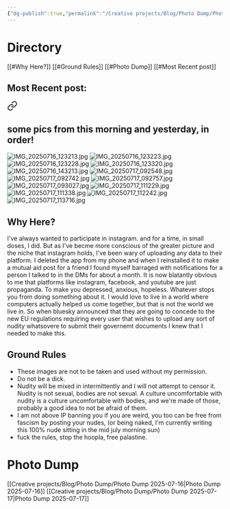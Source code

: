 ```yaml
---
{"dg-publish":true,"permalink":"/Creative projects/Blog/Photo Dump/Photo Dump/","tags":["image","blog"]}
---
```


# Directory
[[#Why Here?]]
[[#Ground Rules]]
[[#Photo Dump]]
[[#Most Recent post]]
## Most Recent post:

<div class="transclusion internal-embed is-loaded"><a class="markdown-embed-link" href="/Creative projects/Blog/Photo Dump/Photo Dump 2025-07-17/" aria-label="Open link"><svg xmlns="http://www.w3.org/2000/svg" width="24" height="24" viewBox="0 0 24 24" fill="none" stroke="currentColor" stroke-width="2" stroke-linecap="round" stroke-linejoin="round" class="svg-icon lucide-link"><path d="M10 13a5 5 0 0 0 7.54.54l3-3a5 5 0 0 0-7.07-7.07l-1.72 1.71"></path><path d="M14 11a5 5 0 0 0-7.54-.54l-3 3a5 5 0 0 0 7.07 7.07l1.71-1.71"></path></svg></a><div class="markdown-embed">




## some pics from this morning and yesterday, in order!
![IMG_20250716_123213.jpg](/img/user/IMG_20250716_123213.jpg)
![IMG_20250716_123223.jpg](/img/user/IMG_20250716_123223.jpg)
![IMG_20250716_123228.jpg](/img/user/IMG_20250716_123228.jpg)
![IMG_20250716_123320.jpg](/img/user/IMG_20250716_123320.jpg)
![IMG_20250716_143213.jpg](/img/user/IMG_20250716_143213.jpg)
![IMG_20250717_092548.jpg](/img/user/IMG_20250717_092548.jpg)
![IMG_20250717_092742.jpg](/img/user/IMG_20250717_092742.jpg)
![IMG_20250717_092757.jpg](/img/user/IMG_20250717_092757.jpg)
![IMG_20250717_093027.jpg](/img/user/IMG_20250717_093027.jpg)
![IMG_20250717_111229.jpg](/img/user/IMG_20250717_111229.jpg)
![IMG_20250717_111338.jpg](/img/user/IMG_20250717_111338.jpg)
![IMG_20250717_112242.jpg](/img/user/IMG_20250717_112242.jpg)
![IMG_20250717_113716.jpg](/img/user/IMG_20250717_113716.jpg)


</div></div>


## Why Here?
I've always wanted to participate in instagram. and for a time, in small doses, I did. But as I've becme more conscious of the greater picture and the niche that instagram holds, I've been wary of uploading any data to their platform. I deleted the app from my phone and when I reinstalled it to make a mutual aid post for a friend I found myself barraged with notifications for a person I talked to in the DMs for about a month. It is now blatantly obvious to me that platforms like instagram, facebook, and youtube are just propaganda. To make you depressed, anxious, hopeless. Whatever stops you from doing something about it. I would love to live in a world where computers actually helped us come together, but that is not the world we live in.  So when bluesky announced that they are going to concede to the new EU regulations requiring every user that wishes to upload any sort of nudity whatsovere to submit their governemt documents I knew that I needed to make this.
## Ground Rules
- These images are not to be taken and used without my permission.
- Do not be a dick.
- Nudity will be mixed in intermittently and I will not attempt to censor it. Nudity is not sexual, bodies are not sexual. A culture uncomfortable with nudity is a culture uncomfortable with bodies, and we're made of those, probably a good idea to not be afraid of them.
- I am not above IP banning you if you are weird, you too can be free from fascism by posting your nudes, (or being naked, I'm currently writing this 100% nude sitting in the mid july morning sun)
- fuck the rules, stop the hoopla, free palastine.

# Photo Dump
[[Creative projects/Blog/Photo Dump/Photo Dump 2025-07-16\|Photo Dump 2025-07-16]]
[[Creative projects/Blog/Photo Dump/Photo Dump 2025-07-17\|Photo Dump 2025-07-17]]